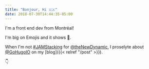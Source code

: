 ```yaml
---
title: "Bonjour, Hi 🇨🇦"
date: 2018-07-30T14:44:35-05:00
---
```


I'm a front end dev from Montréal! 

I'm big on Emojis and it shows 🤷.

When I'm not [#JAMStacking](https://twitter.com/search?q=%23JAMstack&src=typeahead_click) for [@theNewDynamic](https://twitter.com/thenewdynamic), I proselyte about [@GoHugoIO](https://gohugo.io) on my [blog]({{< relref "/post" >}}).

👇